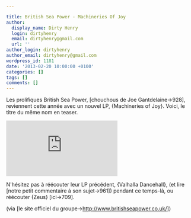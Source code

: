 ```yaml
---

title: British Sea Power - Machineries Of Joy
author:
  display_name: Dirty Henry
  login: dirtyhenry
  email: dirtyhenry@gmail.com
  url: ''
author_login: dirtyhenry
author_email: dirtyhenry@gmail.com
wordpress_id: 1181
date: '2013-02-20 10:00:00 +0100'
categories: []
tags: []
comments: []
---
```

Les prolifiques British Sea Power, [chouchous de Joe Gantdelaine->928], reviennent cette année avec un nouvel LP, {Machineries of Joy}. Voici, le titre du même nom en teaser.

<div style="max-width:560px;">
<iframe src="http://www.youtube.com/embed/9ZXqDholIzg" frameborder="0" allowfullscreen></iframe>
</div>

N'hésitez pas à réécouter leur LP précédent, {Valhalla Dancehall}, (et lire [notre petit commentaire à son sujet->961]) pendant ce temps-là, ou réécouter {Zeus} [ici->709].

(via [le site officiel du groupe->http://www.britishseapower.co.uk/])
